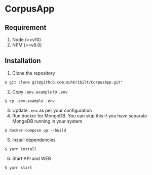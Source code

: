 # CorpusApp

## Requirement
1. Node (>=v10)
2. NPM (>=v6.0)

## Installation
1. Clone the repository
```shell script
$ git clone git@github.com:ouhkribilt/CorpusApp.git"
````
2. Copy `.env.example` to `.env`
```shell script
$ cp .env.example .env
```
3. Update `.env` as per your configuration
4. Run docker for MongoDB. You can skip this if you have separate MongoDB running in your system
```shell script
$ docker-compose up --build
```
5. Install dependencies
```shell script
$ yarn install
```
6. Start API and WEB
```shell script
$ yarn start
```
